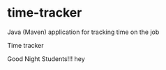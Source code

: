 # time-tracker
Java (Maven) application for tracking time on the job

Time tracker

Good Night Students!!!
 hey
